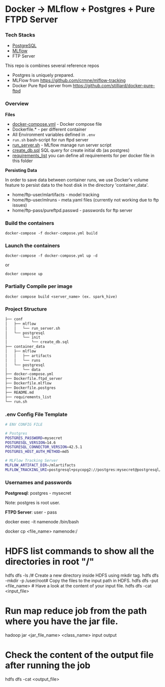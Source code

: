 # Docker -> MLflow + Postgres + Pure FTPD Server

### Tech Stacks

* [PostgreSQL](https://www.postgresql.org/)
* [MLflow](https://mlflow.org/docs/latest/index.html)
* FTP Server

This repo is combines several reference repos
* Postgres is uniquely prepared.
* MLFlow from https://github.com/crmne/mlflow-tracking 
* Docker Pure ftpd server from https://github.com/stilliard/docker-pure-ftpd

### Overview

**Files**
  * [docker-compose.yml](docker-compose.yml) - Docker compose file
  * Dockerfile.* - per different container
  * All Environment variables defined in `.env`
  * `run.sh` bash-script for run ftpd server
  * [run_server.sh](conf/mlflow/run_server.sh) - MLflow manage run server script
  * [create_db.sql](conf/postgresql/init/create_db.sql) SQL query for create initial db (as postgres)
  * [requirements_list](requirements_list/.gitkeep) you can define all requirements for per docker file in this folder

**Persisting Data**

In order to save data between container runs, we use Docker's volume feature to persist data to the host disk in the directory 'container_data'.
 * home/ftp-user/mlartifacts - model tracking
 * home/ftp-user/mlruns - meta.yaml files (currently not working due to ftp issues)
 * home/ftp-pass/pureftpd.passwd - passwords for ftp server
 
### Build the containers
```
docker-compose -f docker-compose.yml build
```

### Launch the containers

```
docker-compose -f docker-compose.yml up -d
```

or

```
docker compose up
```

### Partially Compile per image

```
docker compose build <server_name> (ex. spark_hive)
```

### Project Structure

```bash
├── conf
│   ├── mlflow
│   │   └── run_server.sh
│   └── postgresql
│       └── init
│           └── create_db.sql
├── container_data
│   ├── mlflow
│   │   ├── artifacts
│   │   └── runs
│   └── postgresql
│       └── data
├── docker-compose.yml
├── Dockerfile.ftpd_server
├── Dockerfile.mlflow
├── Dockerfile.postgres
├── README.md
├── requirements_list
└── run.sh
```

### .env Config File Template

```bash
# ENV CONFIG FILE

# Postgres
POSTGRES_PASSWORD=mysecret
POSTGRESQL_VERSION=14.6
POSTGRESQL_CONNECTOR_VERSION=42.5.1
POSTGRES_HOST_AUTH_METHOD=md5

# MLFlow Tracking Server
MLFLOW_ARTIFACT_DIR=/mlartifacts
MLFLOW_TRACKING_URI=postgresql+psycopg2://postgres:mysecret@postgresql/mlflow
```

### Usernames and passwords

**Postgresql**: postgres - mysecret

Note: postgres is root user.

**FTPD Server**: user - pass


docker exec -it namenode /bin/bash

docker cp <file_name> namenode:/<path>


# HDFS list commands to show all the directories in root "/"
hdfs dfs -ls /# Create a new directory inside HDFS using mkdir tag.
hdfs dfs -mkdir -p /user/root# Copy the files to the input path in HDFS.
hdfs dfs -put <file_name> <path># Have a look at the content of your input file.
hdfs dfs -cat <input_file>
# Run map reduce job from the path where you have the jar file.
hadoop jar <jar_file_name> <class_name> input output

# Check the content of the output file after running the job
hdfs dfs -cat <output_file>